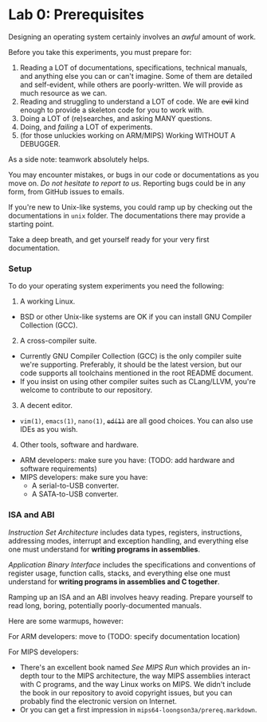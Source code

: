 # Lab 0: Prerequisites

Designing an operating system certainly involves an *awful* amount of work.

Before you take this experiments, you must prepare for:

1. Reading a LOT of documentations, specifications, technical manuals, and
   anything else you can or can't imagine.  Some of them are detailed and
   self-evident, while others are poorly-written.  We will provide as much
   resource as we can.
2. Reading and struggling to understand a LOT of code.  We are
   ~~evil~~ kind enough to provide a skeleton code for you to work with.
3. Doing a LOT of (re)searches, and asking MANY questions.
4. Doing, and *failing* a LOT of experiments.
5. (for those unluckies working on ARM/MIPS) Working WITHOUT A DEBUGGER.

As a side note: teamwork absolutely helps.

You may encounter mistakes, or bugs in our code or documentations as you move
on.  *Do not hesitate to report to us*.  Reporting bugs could be in any form,
from GitHub issues to emails.

If you're new to Unix-like systems, you could ramp up by checking out
the documentations in `unix` folder.  The documentations there may provide
a starting point.

Take a deep breath, and get yourself ready for your very first documentation.

### Setup

To do your operating system experiments you need the following:

1. A working Linux.
  * BSD or other Unix-like systems are OK if you can install GNU Compiler
    Collection (GCC).
2. A cross-compiler suite.
  * Currently GNU Compiler Collection (GCC) is the only compiler suite
    we're supporting.  Preferably, it should be the latest version, but
    our code supports all toolchains mentioned in the root README document.
  * If you insist on using other compiler suites such as
    CLang/LLVM, you're welcome to contribute to our repository.
3. A decent editor.
  * `vim(1)`, `emacs(1)`, `nano(1)`, ~~`ed(1)`~~ are all good choices.  You
    can also use IDEs as you wish.
4. Other tools, software and hardware.
  * ARM developers: make sure you have: (TODO: add hardware and software
    requirements)
  * MIPS developers: make sure you have:
    + A serial-to-USB converter.
    + A SATA-to-USB converter.

### ISA and ABI

*Instruction Set Architecture* includes data types, registers,
instructions, addressing modes, interrupt and exception handling, and
everything else one must understand for **writing programs in assemblies**.

*Application Binary Interface* includes the specifications and conventions
of register usage, function calls, stacks, and everything else one must
understand for **writing programs in assemblies and C together**.

Ramping up an ISA and an ABI involves heavy reading.  Prepare yourself to
read long, boring, potentially poorly-documented manuals.

Here are some warmups, however:

For ARM developers: move to (TODO: specify documentation location)

For MIPS developers:
* There's an excellent book named *See MIPS Run* which provides an in-depth
  tour to the MIPS architecture, the way MIPS assemblies interact with C
  programs, and the way Linux works on MIPS.  We didn't include the book
  in our repository to avoid copyright issues, but you can probably find
  the electronic version on Internet.
* Or you can get a first impression in `mips64-loongson3a/prereq.markdown`.
